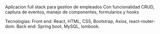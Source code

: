 Aplicacion full stack para gestion de empleados
Con funcionalidad CRUD, captura de eventos, manejo de componentes, formularios y hooks

Tecnologías:
Front end: React, HTML, CSS, Bootstrap, Axios, react-router-dom.
Back end: Spring boot, MySQL, lombook.

